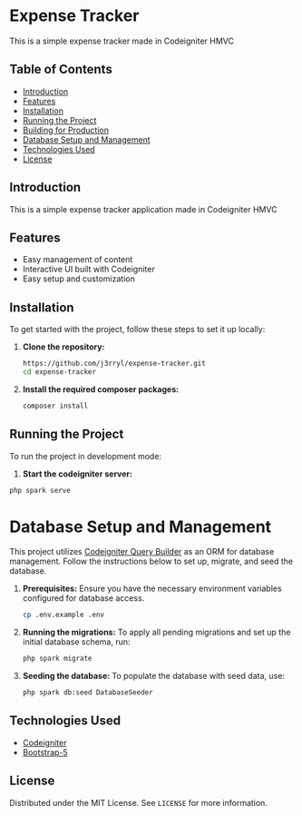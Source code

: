 # Expense Tracker

This is a simple expense tracker made in Codeigniter HMVC

## Table of Contents

- [Introduction](#introduction)
- [Features](#features)
- [Installation](#installation)
- [Running the Project](#running-the-project)
- [Building for Production](#building-for-production)
- [Database Setup and Management](#database-setup-and-management)
- [Technologies Used](#technologies-used)
- [License](#license)

## Introduction

This is a simple expense tracker application made in Codeigniter HMVC

## Features

- Easy management of content
- Interactive UI built with Codeigniter
- Easy setup and customization

## Installation

To get started with the project, follow these steps to set it up locally:

1. **Clone the repository:**

   ```bash
   https://github.com/j3rryl/expense-tracker.git
   cd expense-tracker
   ```

2. **Install the required composer packages:**

   ```bash
   composer install
   ```

## Running the Project

To run the project in development mode:

1. **Start the codeigniter server:**

```bash
php spark serve
```

# Database Setup and Management

This project utilizes [Codeigniter Query Builder](https://codeigniter.com/user_guide/database/query_builder.html) as an ORM for database management. Follow the instructions below to set up, migrate, and seed the database.

1. **Prerequisites:**
   Ensure you have the necessary environment variables configured for database access.

   ```bash
   cp .env.example .env
   ```

2. **Running the migrations:**
   To apply all pending migrations and set up the initial database schema, run:

   ```bash
   php spark migrate
   ```

3. **Seeding the database:**
   To populate the database with seed data, use:

   ```bash
   php spark db:seed DatabaseSeeder
   ```

## Technologies Used

- [Codeigniter](https://codeigniter.com/)
- [Bootstrap-5](https://getbootstrap.com/docs/5.0/getting-started/introduction/)

## License

Distributed under the MIT License. See `LICENSE` for more information.
